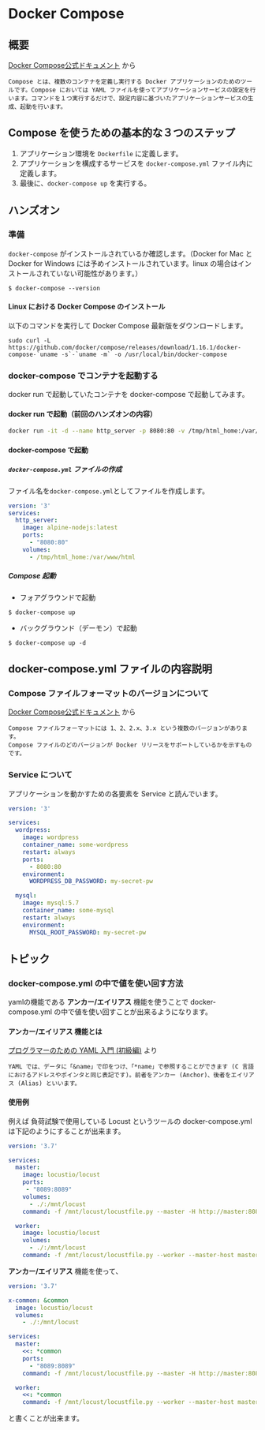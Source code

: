 # Docker Compose

## 概要
[Docker Compose公式ドキュメント](https://docs.docker.jp/compose/overview.html) から
```
Compose とは、複数のコンテナを定義し実行する Docker アプリケーションのためのツールです。Compose においては YAML ファイルを使ってアプリケーションサービスの設定を行います。コマンドを１つ実行するだけで、設定内容に基づいたアプリケーションサービスの生成、起動を行います。
```

## Compose を使うための基本的な３つのステップ
1. アプリケーション環境を `Dockerfile` に定義します。
2. アプリケーションを構成するサービスを `docker-compose.yml` ファイル内に定義します。
3. 最後に、`docker-compose up` を実行する。


## ハンズオン
### 準備
`docker-compose` がインストールされているか確認します。（Docker for Mac と Docker for Windows には予めインストールされています。linux の場合はインストールされていない可能性があります。）
```
$ docker-compose --version
```

#### Linux における Docker Compose のインストール
以下のコマンドを実行して Docker Compose 最新版をダウンロードします。
```
sudo curl -L https://github.com/docker/compose/releases/download/1.16.1/docker-compose-`uname -s`-`uname -m` -o /usr/local/bin/docker-compose
```

### docker-compose でコンテナを起動する
docker run で起動していたコンテナを docker-compose で起動してみます。

#### docker run で起動（前回のハンズオンの内容）
```bash
docker run -it -d --name http_server -p 8080:80 -v /tmp/html_home:/var/www/html alpine-nodejs:latest
```

#### docker-compose で起動
##### `docker-compose.yml` ファイルの作成
ファイル名を`docker-compose.yml`としてファイルを作成します。

```yaml
version: '3'
services:
  http_server:
    image: alpine-nodejs:latest
    ports:
      - "8080:80"
    volumes:
      - /tmp/html_home:/var/www/html
```

##### Compose 起動
- フォアグラウンドで起動
```
$ docker-compose up
```

- バックグラウンド（デーモン）で起動
```
$ docker-compose up -d
```

## docker-compose.yml ファイルの内容説明
### Compose ファイルフォーマットのバージョンについて
[Docker Compose公式ドキュメント](https://matsuand.github.io/docs.docker.jp.onthefly/compose/compose-file/) から
```
Compose ファイルフォーマットには 1、2、2.x、3.x という複数のバージョンがあります。
Compose ファイルのどのバージョンが Docker リリースをサポートしているかを示すものです。
```

### Service について
アプリケーションを動かすための各要素を Service と読んでいます。
```yaml
version: '3'

services:
  wordpress:
    image: wordpress
    container_name: some-wordpress
    restart: always
    ports:
      - 8080:80
    environment:
      WORDPRESS_DB_PASSWORD: my-secret-pw

  mysql:
    image: mysql:5.7
    container_name: some-mysql
    restart: always
    environment:
      MYSQL_ROOT_PASSWORD: my-secret-pw
```

## トピック
### docker-compose.yml の中で値を使い回す方法
yamlの機能である **アンカー/エイリアス** 機能を使うことで docker-compose.yml の中で値を使い回すことが出来るようになります。

#### **アンカー/エイリアス** 機能とは
[プログラマーのための YAML 入門 (初級編)](https://magazine.rubyist.net/articles/0009/0009-YAML.html#%E3%82%A2%E3%83%B3%E3%82%AB%E3%83%BC%E3%81%A8%E3%82%A8%E3%82%A4%E3%83%AA%E3%82%A2%E3%82%B9) より
```
YAML では、データに「&name」で印をつけ、「*name」で参照することができます (C 言語におけるアドレスやポインタと同じ表記です)。前者をアンカー (Anchor)、後者をエイリアス (Alias) といいます。
```

#### 使用例
例えば 負荷試験で使用している Locust というツールの docker-compose.yml は下記のようにすることが出来ます。

```yaml
version: '3.7'

services:
  master:
    image: locustio/locust
    ports:
     - "8089:8089"
    volumes:
      - ./:/mnt/locust
    command: -f /mnt/locust/locustfile.py --master -H http://master:8089

  worker:
    image: locustio/locust
    volumes:
      - ./:/mnt/locust
    command: -f /mnt/locust/locustfile.py --worker --master-host master
```

**アンカー/エイリアス** 機能を使って、

```yaml
version: '3.7'

x-common: &common
  image: locustio/locust
  volumes:
    - ./:/mnt/locust

services:
  master:
    <<: *common
    ports:
      - "8089:8089"
    command: -f /mnt/locust/locustfile.py --master -H http://master:8089

  worker:
    <<: *common
    command: -f /mnt/locust/locustfile.py --worker --master-host master
```

と書くことが出来ます。
